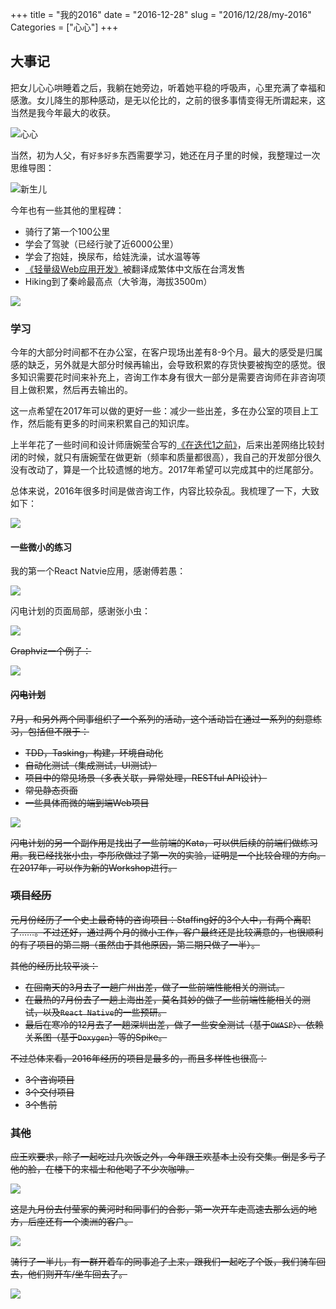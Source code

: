 +++
title = "我的2016"
date = "2016-12-28"
slug = "2016/12/28/my-2016"
Categories = ["心心"]
+++

## 大事记

把女儿心心哄睡着之后，我躺在她旁边，听着她平稳的呼吸声，心里充满了幸福和感激。女儿降生的那种感动，是无以伦比的，之前的很多事情变得无所谓起来，这当然是我今年最大的收获。

![心心](/images/2016/12/xx-2-resized.png)

当然，初为人父，有`好多好多`东西需要学习，她还在月子里的时候，我整理过一次思维导图：

![新生儿](/images/2016/12/new-born-resized.png)

今年也有一些其他的里程碑：

- 骑行了第一个100公里
- 学会了驾驶（已经行驶了近6000公里）
- 学会了抱娃，换尿布，给娃洗澡，试水温等等
- [《轻量级Web应用开发》](https://book.douban.com/subject/26585461/)被翻译成繁体中文版在台湾发售
- Hiking到了秦岭最高点（大爷海，海拔3500m）

![](/images/2016/12/mybook-resized.png)

### 学习

今年的大部分时间都不在办公室，在客户现场出差有8-9个月。最大的感受是归属感的缺乏，另外就是大部分时候再输出，会导致积累的存货快要被掏空的感觉。很多知识需要花时间来补充上，咨询工作本身有很大一部分是需要咨询师在非咨询项目上做积累，然后再去输出的。

这一点希望在2017年可以做的更好一些：减少一些出差，多在办公室的项目上工作，然后能有更多的时间来积累自己的知识库。

上半年花了一些时间和设计师唐婉莹合写的[《在迭代1之前》](https://www.gitbook.com/book/juntao/pre-iteration-zero/details)，后来出差网络比较封闭的时候，就只有唐婉莹在做更新（频率和质量都很高），我自己的开发部分很久没有改动了，算是一个比较遗憾的地方。2017年希望可以完成其中的烂尾部分。

总体来说，2016年很多时间是做咨询工作，内容比较杂乱。我梳理了一下，大致如下：

![](/images/2016/12/learning-resized.png)

#### 一些微小的练习

我的第一个React Natvie应用，感谢傅若愚：

![](/images/2016/12/react-native-resized.png)

闪电计划的页面局部，感谢张小虫：

![](/images/2016/12/bookish-detail-resized.png)

<del>
Graphviz一个例子：

![](/images/2016/12/graphgiz-demo-resized.png)
</del>

#### 闪电计划

7月，和另外两个同事组织了一个系列的活动，这个活动旨在通过一系列的刻意练习，包括但不限于：

- TDD，Tasking，构建，环境自动化
- 自动化测试（集成测试，UI测试）
- 项目中的常见场景（多表关联，异常处理，RESTful API设计）
- 常见静态页面
- 一些具体而微的端到端Web项目

![](/images/2016/12/lighting-resized.png)

闪电计划的另一个副作用是找出了一些前端的Kata，可以供后续的前端们做练习用。我已经找张小虫，李彤欣做过了第一次的实验，证明是一个比较合理的方向。在2017年，可以作为新的Workshop进行。

### 项目经历

元月份经历了一个史上最奇特的咨询项目：Staffing好的3个人中，有两个离职了……。不过还好，通过两个月的微小工作，客户最终还是比较满意的，也很顺利的有了项目的第二期（虽然由于其他原因，第二期只做了一半）。

其他的经历比较平淡：

- 在回南天的3月去了一趟广州出差，做了一些前端性能相关的测试。
- 在最热的7月份去了一趟上海出差，莫名其妙的做了一些前端性能相关的测试，以及`React Native`的一些预研。
- 最后在寒冷的12月去了一趟深圳出差，做了一些安全测试（基于`OWASP`）、依赖关系图（基于`Doxygen`）等的Spike。

不过总体来看，2016年经历的项目是最多的，而且多样性也很高：

- 3个咨询项目
- 3个交付项目
- 3个售前

### 其他

应王欢要求，除了一起吃过几次饭之外，今年跟王欢基本上没有交集。倒是多亏了他的脸，在楼下的来福士和他喝了不少次咖啡。

![](/images/2016/12/huanghe-resized.png)

这是九月份去付莹家的黄河时和同事们的合影，第一次开车走高速去那么远的地方，后座还有一个澳洲的客户。

![](/images/2016/12/cycling-resized.png)

骑行了一半儿，有一群开着车的同事追了上来，跟我们一起吃了个饭，我们骑车回去，他们则开车/坐车回去了。

![](/images/2016/12/reunion-resized.png)
